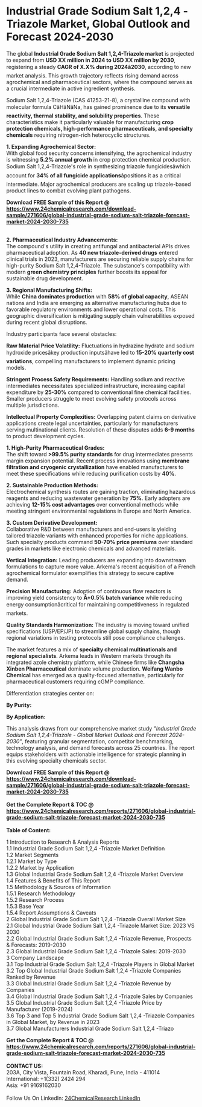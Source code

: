 <h1>Industrial Grade Sodium Salt 1,2,4 -Triazole Market, Global Outlook and Forecast 2024-2030</h1><p>The global <strong>Industrial Grade Sodium Salt 1,2,4-Triazole market</strong> is projected to expand from <strong>USD XX million in 2024 to USD XX million by 2030</strong>, registering a steady <strong>CAGR of X.X% during 2024â2030</strong>, according to new market analysis. This growth trajectory reflects rising demand across agrochemical and pharmaceutical sectors, where the compound serves as a crucial intermediate in active ingredient synthesis.</p><p>Sodium Salt 1,2,4-Triazole (CAS 41253-21-8), a crystalline compound with molecular formula CâHâNâNa, has gained prominence due to its <strong>versatile reactivity, thermal stability, and solubility properties</strong>. These characteristics make it particularly valuable for manufacturing <strong>crop protection chemicals, high-performance pharmaceuticals, and specialty chemicals</strong> requiring nitrogen-rich heterocyclic structures.</p><p><strong>1. Expanding Agrochemical Sector:</strong><br>
With global food security concerns intensifying, the agrochemical industry is witnessing <strong>5.2% annual growth</strong> in crop protection chemical production. Sodium Salt 1,2,4-Triazole's role in synthesizing triazole fungicidesâwhich account for <strong>34% of all fungicide applications</strong>âpositions it as a critical intermediate. Major agrochemical producers are scaling up triazole-based product lines to combat evolving plant pathogens.</p><div><b>Download FREE Sample of this Report @ 
            <a href="https://www.24chemicalresearch.com/download-sample/271606/global-industrial-grade-sodium-salt-triazole-forecast-market-2024-2030-735">
            https://www.24chemicalresearch.com/download-sample/271606/global-industrial-grade-sodium-salt-triazole-forecast-market-2024-2030-735</a></b></div><br><p><strong>2. Pharmaceutical Industry Advancements:</strong><br>
The compound's utility in creating antifungal and antibacterial APIs drives pharmaceutical adoption. As <strong>40 new triazole-derived drugs</strong> entered clinical trials in 2023, manufacturers are securing reliable supply chains for high-purity Sodium Salt 1,2,4-Triazole. The substance's compatibility with modern <strong>green chemistry principles</strong> further boosts its appeal for sustainable drug development.</p><p><strong>3. Regional Manufacturing Shifts:</strong><br>
While <strong>China dominates production</strong> with <strong>58% of global capacity</strong>, ASEAN nations and India are emerging as alternative manufacturing hubs due to favorable regulatory environments and lower operational costs. This geographic diversification is mitigating supply chain vulnerabilities exposed during recent global disruptions.</p><p>Industry participants face several obstacles:</p><p><strong>Raw Material Price Volatility:</strong> Fluctuations in hydrazine hydrate and sodium hydroxide pricesâkey production inputsâhave led to <strong>15-20% quarterly cost variations</strong>, compelling manufacturers to implement dynamic pricing models.</p><p><strong>Stringent Process Safety Requirements:</strong> Handling sodium and reactive intermediates necessitates specialized infrastructure, increasing capital expenditure by <strong>25-30%</strong> compared to conventional fine chemical facilities. Smaller producers struggle to meet evolving safety protocols across multiple jurisdictions.</p><p><strong>Intellectual Property Complexities:</strong> Overlapping patent claims on derivative applications create legal uncertainties, particularly for manufacturers serving multinational clients. Resolution of these disputes adds <strong>6-9 months</strong> to product development cycles.</p><p><strong>1. High-Purity Pharmaceutical Grades:</strong><br>
The shift toward <strong>&gt;99.5% purity standards</strong> for drug intermediates presents margin expansion potential. Recent process innovations using <strong>membrane filtration and cryogenic crystallization</strong> have enabled manufacturers to meet these specifications while reducing purification costs by <strong>40%</strong>.</p><p><strong>2. Sustainable Production Methods:</strong><br>
Electrochemical synthesis routes are gaining traction, eliminating hazardous reagents and reducing wastewater generation by <strong>75%</strong>. Early adopters are achieving <strong>12-15% cost advantages</strong> over conventional methods while meeting stringent environmental regulations in Europe and North America.</p><p><strong>3. Custom Derivative Development:</strong><br>
Collaborative R&amp;D between manufacturers and end-users is yielding tailored triazole variants with enhanced properties for niche applications. Such specialty products command <strong>50-70% price premiums</strong> over standard grades in markets like electronic chemicals and advanced materials.</p><p><strong>Vertical Integration:</strong> Leading producers are expanding into downstream formulations to capture more value. Arkema's recent acquisition of a French agrochemical formulator exemplifies this strategy to secure captive demand.</p><p><strong>Precision Manufacturing:</strong> Adoption of continuous flow reactors is improving yield consistency to <strong>Â±0.5% batch variance</strong> while reducing energy consumptionâcritical for maintaining competitiveness in regulated markets.</p><p><strong>Quality Standards Harmonization:</strong> The industry is moving toward unified specifications (USP/EP/JP) to streamline global supply chains, though regional variations in testing protocols still pose compliance challenges.</p><p>The market features a mix of <strong>specialty chemical multinationals and regional specialists</strong>. Arkema leads in Western markets through its integrated azole chemistry platform, while Chinese firms like <strong>Changsha Xinben Pharmaceutical</strong> dominate volume production. <strong>Weifang Wanbo Chemical</strong> has emerged as a quality-focused alternative, particularly for pharmaceutical customers requiring cGMP compliance.</p><p>Differentiation strategies center on:</p><p><strong>By Purity:</strong></p><p><strong>By Application:</strong></p><p>This analysis draws from our comprehensive market study <em>"Industrial Grade Sodium Salt 1,2,4-Triazole - Global Market Outlook and Forecast 2024-2030"</em>, featuring granular segmentation, competitor benchmarking, technology analysis, and demand forecasts across 25 countries. The report equips stakeholders with actionable intelligence for strategic planning in this evolving specialty chemicals sector.</p><div><b>Download FREE Sample of this Report @ 
            <a href="https://www.24chemicalresearch.com/download-sample/271606/global-industrial-grade-sodium-salt-triazole-forecast-market-2024-2030-735">
            https://www.24chemicalresearch.com/download-sample/271606/global-industrial-grade-sodium-salt-triazole-forecast-market-2024-2030-735</a></b></div><br><div><b>Get the Complete Report & TOC @ 
            <a href="https://www.24chemicalresearch.com/reports/271606/global-industrial-grade-sodium-salt-triazole-forecast-market-2024-2030-735">
            https://www.24chemicalresearch.com/reports/271606/global-industrial-grade-sodium-salt-triazole-forecast-market-2024-2030-735</a></b></div><br>
            <b>Table of Content:</b><p>1 Introduction to Research & Analysis Reports<br />
    1.1 Industrial Grade Sodium Salt 1,2,4 -Triazole Market Definition<br />
    1.2 Market Segments<br />
        1.2.1 Market by Type<br />
        1.2.2 Market by Application<br />
    1.3 Global Industrial Grade Sodium Salt 1,2,4 -Triazole Market Overview<br />
    1.4 Features & Benefits of This Report<br />
    1.5 Methodology & Sources of Information<br />
        1.5.1 Research Methodology<br />
        1.5.2 Research Process<br />
        1.5.3 Base Year<br />
        1.5.4 Report Assumptions & Caveats<br />
2 Global Industrial Grade Sodium Salt 1,2,4 -Triazole Overall Market Size<br />
    2.1 Global Industrial Grade Sodium Salt 1,2,4 -Triazole Market Size: 2023 VS 2030<br />
    2.2 Global Industrial Grade Sodium Salt 1,2,4 -Triazole Revenue, Prospects & Forecasts: 2019-2030<br />
    2.3 Global Industrial Grade Sodium Salt 1,2,4 -Triazole Sales: 2019-2030<br />
3 Company Landscape<br />
    3.1 Top Industrial Grade Sodium Salt 1,2,4 -Triazole Players in Global Market<br />
    3.2 Top Global Industrial Grade Sodium Salt 1,2,4 -Triazole Companies Ranked by Revenue<br />
    3.3 Global Industrial Grade Sodium Salt 1,2,4 -Triazole Revenue by Companies<br />
    3.4 Global Industrial Grade Sodium Salt 1,2,4 -Triazole Sales by Companies<br />
    3.5 Global Industrial Grade Sodium Salt 1,2,4 -Triazole Price by Manufacturer (2019-2024)<br />
    3.6 Top 3 and Top 5 Industrial Grade Sodium Salt 1,2,4 -Triazole Companies in Global Market, by Revenue in 2023<br />
    3.7 Global Manufacturers Industrial Grade Sodium Salt 1,2,4 -Triazo</p><div><b>Get the Complete Report & TOC @ 
            <a href="https://www.24chemicalresearch.com/reports/271606/global-industrial-grade-sodium-salt-triazole-forecast-market-2024-2030-735">
            https://www.24chemicalresearch.com/reports/271606/global-industrial-grade-sodium-salt-triazole-forecast-market-2024-2030-735</a></b></div><br><b>CONTACT US:</b><br>
            203A, City Vista, Fountain Road, Kharadi, Pune, India - 411014<br>
            International: +1(332) 2424 294<br>
            Asia: +91 9169162030 <br><br>
            Follow Us On LinkedIn: <a href="https://www.linkedin.com/company/24chemicalresearch/">24ChemicalResearch LinkedIn</a>